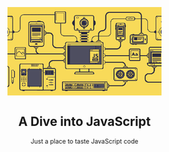 <p align="center"><img src="platform-JS.gif"></p>
<h1 align="center">A Dive into JavaScript</h1>
<p align="center">Just a place to taste JavaScript code</p>
